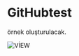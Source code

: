 # GitHubtest
örnek oluşturulacak.

![VİEW](https://www.google.com/search?q=manzara+resmi&sxsrf=APwXEdd5T_07GkY6W_YnYeK4UifWUP3TMA:1684693953145&source=lnms&tbm=isch&sa=X&ved=2ahUKEwjCnoeFhof_AhXHSvEDHZo9CJkQ_AUoAXoECAEQAw&biw=1920&bih=929&dpr=1#imgrc=BW8GSAqt0HvY8M)
